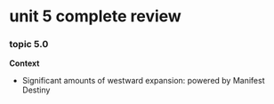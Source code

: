 # unit 5 complete review
  
### topic 5.0 

__Context__

- Significant amounts of westward expansion: powered by Manifest Destiny

